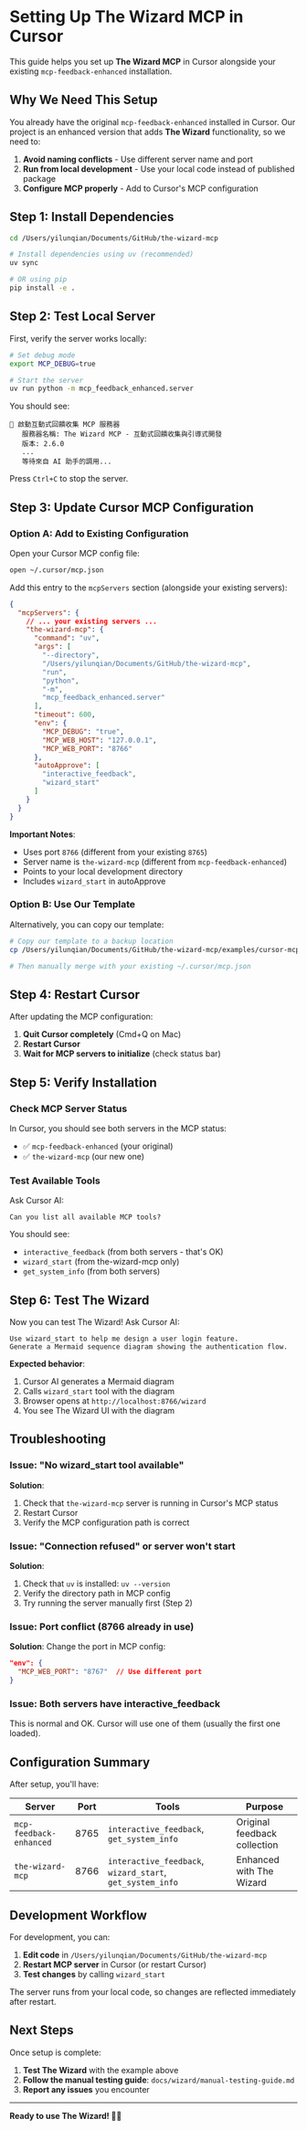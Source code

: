 # Setting Up The Wizard MCP in Cursor

This guide helps you set up **The Wizard MCP** in Cursor alongside your existing `mcp-feedback-enhanced` installation.

## Why We Need This Setup

You already have the original `mcp-feedback-enhanced` installed in Cursor. Our project is an enhanced version that adds **The Wizard** functionality, so we need to:

1. **Avoid naming conflicts** - Use different server name and port
2. **Run from local development** - Use your local code instead of published package
3. **Configure MCP properly** - Add to Cursor's MCP configuration

## Step 1: Install Dependencies

```bash
cd /Users/yilunqian/Documents/GitHub/the-wizard-mcp

# Install dependencies using uv (recommended)
uv sync

# OR using pip
pip install -e .
```

## Step 2: Test Local Server

First, verify the server works locally:

```bash
# Set debug mode
export MCP_DEBUG=true

# Start the server
uv run python -m mcp_feedback_enhanced.server
```

You should see:

```
🚀 啟動互動式回饋收集 MCP 服務器
   服務器名稱: The Wizard MCP - 互動式回饋收集與引導式開發
   版本: 2.6.0
   ...
   等待來自 AI 助手的調用...
```

Press `Ctrl+C` to stop the server.

## Step 3: Update Cursor MCP Configuration

### Option A: Add to Existing Configuration

Open your Cursor MCP config file:

```bash
open ~/.cursor/mcp.json
```

Add this entry to the `mcpServers` section (alongside your existing servers):

```json
{
  "mcpServers": {
    // ... your existing servers ...
    "the-wizard-mcp": {
      "command": "uv",
      "args": [
        "--directory",
        "/Users/yilunqian/Documents/GitHub/the-wizard-mcp",
        "run",
        "python",
        "-m",
        "mcp_feedback_enhanced.server"
      ],
      "timeout": 600,
      "env": {
        "MCP_DEBUG": "true",
        "MCP_WEB_HOST": "127.0.0.1",
        "MCP_WEB_PORT": "8766"
      },
      "autoApprove": [
        "interactive_feedback",
        "wizard_start"
      ]
    }
  }
}
```

**Important Notes**:

- Uses port `8766` (different from your existing `8765`)
- Server name is `the-wizard-mcp` (different from `mcp-feedback-enhanced`)
- Points to your local development directory
- Includes `wizard_start` in autoApprove

### Option B: Use Our Template

Alternatively, you can copy our template:

```bash
# Copy our template to a backup location
cp /Users/yilunqian/Documents/GitHub/the-wizard-mcp/examples/cursor-mcp-config.json ~/.cursor/mcp-wizard-backup.json

# Then manually merge with your existing ~/.cursor/mcp.json
```

## Step 4: Restart Cursor

After updating the MCP configuration:

1. **Quit Cursor completely** (Cmd+Q on Mac)
2. **Restart Cursor**
3. **Wait for MCP servers to initialize** (check status bar)

## Step 5: Verify Installation

### Check MCP Server Status

In Cursor, you should see both servers in the MCP status:

- ✅ `mcp-feedback-enhanced` (your original)
- ✅ `the-wizard-mcp` (our new one)

### Test Available Tools

Ask Cursor AI:

```
Can you list all available MCP tools?
```

You should see:

- `interactive_feedback` (from both servers - that's OK)
- `wizard_start` (from the-wizard-mcp only)
- `get_system_info` (from both servers)

## Step 6: Test The Wizard

Now you can test The Wizard! Ask Cursor AI:

```
Use wizard_start to help me design a user login feature.
Generate a Mermaid sequence diagram showing the authentication flow.
```

**Expected behavior**:

1. Cursor AI generates a Mermaid diagram
2. Calls `wizard_start` tool with the diagram
3. Browser opens at `http://localhost:8766/wizard`
4. You see The Wizard UI with the diagram

## Troubleshooting

### Issue: "No wizard_start tool available"

**Solution**:

1. Check that `the-wizard-mcp` server is running in Cursor's MCP status
2. Restart Cursor
3. Verify the MCP configuration path is correct

### Issue: "Connection refused" or server won't start

**Solution**:

1. Check that `uv` is installed: `uv --version`
2. Verify the directory path in MCP config
3. Try running the server manually first (Step 2)

### Issue: Port conflict (8766 already in use)

**Solution**: Change the port in MCP config:

```json
"env": {
  "MCP_WEB_PORT": "8767"  // Use different port
}
```

### Issue: Both servers have interactive_feedback

This is normal and OK. Cursor will use one of them (usually the first one loaded).

## Configuration Summary

After setup, you'll have:

| Server                    | Port | Tools                                                           | Purpose                      |
| ------------------------- | ---- | --------------------------------------------------------------- | ---------------------------- |
| `mcp-feedback-enhanced` | 8765 | `interactive_feedback`, `get_system_info`                   | Original feedback collection |
| `the-wizard-mcp`        | 8766 | `interactive_feedback`, `wizard_start`, `get_system_info` | Enhanced with The Wizard     |

## Development Workflow

For development, you can:

1. **Edit code** in `/Users/yilunqian/Documents/GitHub/the-wizard-mcp`
2. **Restart MCP server** in Cursor (or restart Cursor)
3. **Test changes** by calling `wizard_start`

The server runs from your local code, so changes are reflected immediately after restart.

## Next Steps

Once setup is complete:

1. **Test The Wizard** with the example above
2. **Follow the manual testing guide**: `docs/wizard/manual-testing-guide.md`
3. **Report any issues** you encounter

---

**Ready to use The Wizard! 🧙✨**

